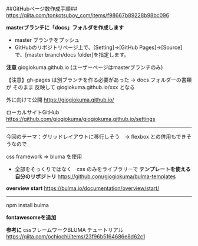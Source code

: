 ##GitHubページ数作成手順##
https://qiita.com/tonkotsuboy_com/items/f98667b89228b98bc096

**masterブランチに「docs」フォルダを作成します**

  * master 	ブランチをプッシュ
  * GitHubのリポジトリページ上で、[Setting]→[GitHub Pages]→[Source]で、[master branch/docs folder]を指定します。
  
**注意**
giogiokuma.github.io  (ユーザーページはmasterブランチのみ)

  
【注意】gh-pages は別ブランチを作る必要があった -> docs フォルダーの書類が そのまま 反映して giogiokuma.github.io/xxx となる

外に向けて公開
https://giogiokuma.github.io/

ローカルサイトGitHub
https://github.com/giogiokuma/giogiokuma.github.io/settings

-------
今回のテーマ：グリッドレイアウトに移行しそう　-> flexbox との併用もできそうなので

css framework => bluma を使用
 - 全部をそっくりではなく　css のみをライブラリーで
**テンプレートを使える　自分のリポジトリ**
https://github.com/giogiokuma/bulma-templates

**overview start**
https://bulma.io/documentation/overview/start/

-------

npm install bulma


**fontawesomeを追加**
<link rel="stylesheet" href="https://maxcdn.bootstrapcdn.com/font-awesome/4.7.0/css/font-awesome.min.css">




**参考に**
cssフレームワークBLUMA チュートリアル
https://qiita.com/ochiochi/items/23f96b5164686e8d62c1


